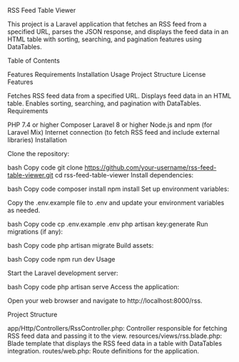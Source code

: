 RSS Feed Table Viewer

This project is a Laravel application that fetches an RSS feed from a specified URL, parses the JSON response, and displays the feed data in an HTML table with sorting, searching, and pagination features using DataTables.

Table of Contents

Features
Requirements
Installation
Usage
Project Structure
License
Features

Fetches RSS feed data from a specified URL.
Displays feed data in an HTML table.
Enables sorting, searching, and pagination with DataTables.
Requirements

PHP 7.4 or higher
Composer
Laravel 8 or higher
Node.js and npm (for Laravel Mix)
Internet connection (to fetch RSS feed and include external libraries)
Installation

Clone the repository:

bash
Copy code
git clone https://github.com/your-username/rss-feed-table-viewer.git
cd rss-feed-table-viewer
Install dependencies:

bash
Copy code
composer install
npm install
Set up environment variables:

Copy the .env.example file to .env and update your environment variables as needed.

bash
Copy code
cp .env.example .env
php artisan key:generate
Run migrations (if any):

bash
Copy code
php artisan migrate
Build assets:

bash
Copy code
npm run dev
Usage

Start the Laravel development server:

bash
Copy code
php artisan serve
Access the application:

Open your web browser and navigate to http://localhost:8000/rss.

Project Structure

app/Http/Controllers/RssController.php: Controller responsible for fetching RSS feed data and passing it to the view.
resources/views/rss.blade.php: Blade template that displays the RSS feed data in a table with DataTables integration.
routes/web.php: Route definitions for the application.
